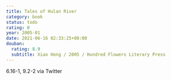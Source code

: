 ```yaml
---
title: Tales of Hulan River
category: book
status: todo
rating: 0
year: 2005-01
date: 2021-06-16 02:33:25+08:00
douban:
  rating: 8.9
  subtitle: Xiao Hong / 2005 / Hundred Flowers Literary Press
---
```


6.16-1, 9.2-2 via Twitter
